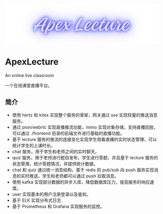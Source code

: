 ![ApexLecture](./img/ApexLecture.png)

# ApexLecture
An online live classroom

一个在线课堂直播平台。

## 简介

- 使用 hertz 和 kitex 实现整个服务的骨架，网关通过 sse 实现轻量的推送消息服务。
- 通过 pion/webrtc 实现直播推流功能，minio 实现对象存储，支持直播回放，可以通过 ./frontend 目录的前端文件进行基础的直播功能。
- 基于 lecture 服务的推流的连接变化实现学生观看直播的实时状态管理，可以统计学生的上课时长。
- chat 服务，用于学生和老师之间的实时聊天。
- quiz 服务，用于老师进行题目发布，学生进行答题，并且基于 lecture 服务的状态管理，统计答题情况，并提供统计数据。
- chat 和 quiz 通过统一消息结构，基于 redis 的 pub/sub 向 push 服务实现消息的实时推送，学生和老师都可以通过 push 拉取消息。
- 使用 kafka 实现部分数据的异步入库，降低数据库压力，提高服务的响应速度。
- user 实现基本的用户注册登录以及鉴权。
- 基于 ELK 实现分布式日志
- 基于 Prometheus 和 Grafana 实现服务的监控。